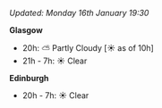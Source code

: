 *Updated: Monday 16th January 19:30*

**Glasgow**

* 20h: :partly_sunny: Partly Cloudy [:sunny: as of 10h]
* 21h - 7h: :sunny: Clear

**Edinburgh**

* 20h - 7h: :sunny: Clear
